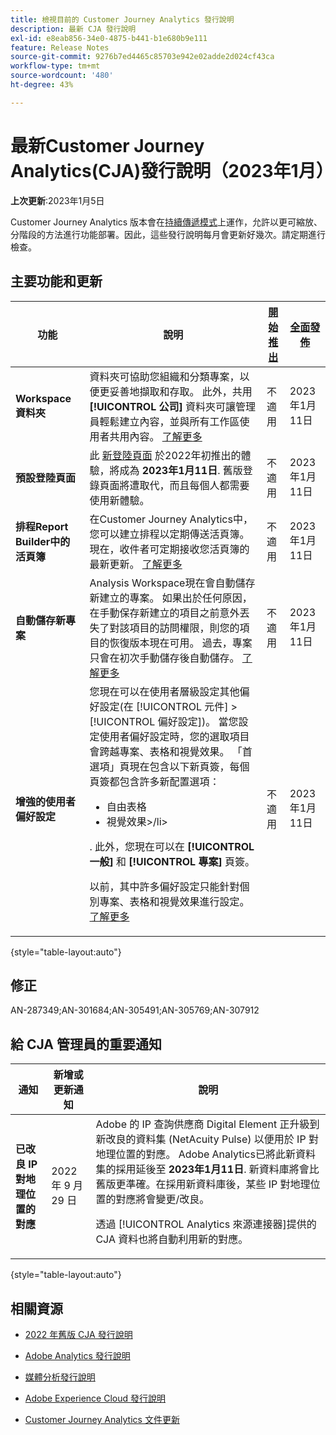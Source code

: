 ```yaml
---
title: 檢視目前的 Customer Journey Analytics 發行說明
description: 最新 CJA 發行說明
exl-id: e8eab856-34e0-4875-b441-b1e680b9e111
feature: Release Notes
source-git-commit: 9276b7ed4465c85703e942e02adde2d024cf43ca
workflow-type: tm+mt
source-wordcount: '480'
ht-degree: 43%

---
```


# 最新Customer Journey Analytics(CJA)發行說明（2023年1月）

**上次更新**:2023年1月5日

Customer Journey Analytics 版本會在[持續傳遞模式](releases.md)上運作，允許以更可縮放、分階段的方法進行功能部署。因此，這些發行說明每月會更新好幾次。請定期進行檢查。

## 主要功能和更新

| 功能 | 說明 | [開始推出](/help/release-notes/releases.md) | [全面發佈](/help/release-notes/releases.md) |
| ----------- | ---------- | ----- | --- |
| **Workspace 資料夾** | 資料夾可協助您組織和分類專案，以便更妥善地擷取和存取。 此外，共用 **[!UICONTROL 公司]** 資料夾可讓管理員輕鬆建立內容，並與所有工作區使用者共用內容。 [了解更多](https://experienceleague.adobe.com/docs/analytics/analyze/analysis-workspace/build-workspace-project/workspace-folders/about-folders.html) | 不適用 | 2023年1月11日 |
| **預設登陸頁面** | 此 [新登陸頁面](/help/getting-started/landing.md) 於2022年初推出的體驗，將成為 **2023年1月11日**. 舊版登錄頁面將遭取代，而且每個人都需要使用新體驗。 | 不適用 | 2023年1月11日 |
| **排程Report Builder中的活頁簿** | 在Customer Journey Analytics中，您可以建立排程以定期傳送活頁簿。 現在，收件者可定期接收您活頁簿的最新更新。 [了解更多](https://experienceleague.adobe.com/docs/analytics-platform/using/cja-reportbuilder/schedule-reportbuilder.html) | 不適用 | 2023年1月11日 |
| **自動儲存新專案** | Analysis Workspace現在會自動儲存新建立的專案。 如果出於任何原因，在手動保存新建立的項目之前意外丟失了對該項目的訪問權限，則您的項目的恢復版本現在可用。 過去，專案只會在初次手動儲存後自動儲存。 [了解更多](/help/analysis-workspace/build-workspace-project/save-projects.md) | 不適用 | 2023年1月11日 |
| **增強的使用者偏好設定** | 您現在可以在使用者層級設定其他偏好設定(在 [!UICONTROL 元件] > [!UICONTROL 偏好設定])。 當您設定使用者偏好設定時，您的選取項目會跨越專案、表格和視覺效果。 「首選項」頁現在包含以下新頁簽，每個頁簽都包含許多新配置選項：<ul><li>自由表格</li><li>視覺效果>/li></ul>. 此外，您現在可以在 **[!UICONTROL 一般]** 和 **[!UICONTROL 專案]** 頁簽。<p>以前，其中許多偏好設定只能針對個別專案、表格和視覺效果進行設定。 [了解更多](/help/analysis-workspace/user-preferences.md) | 不適用 | 2023年1月11日 |

{style=&quot;table-layout:auto&quot;}

## 修正

AN-287349;AN-301684;AN-305491;AN-305769;AN-307912

## 給 CJA 管理員的重要通知

| 通知 | 新增或更新通知 | 說明 |
| --- | --- | --- |
| **已改良 IP 對地理位置的對應** | 2022 年 9 月 29 日 | Adobe 的 IP 查詢供應商 Digital Element 正升級到新改良的資料集 (NetAcuity Pulse) 以便用於 IP 對地理位置的對應。 Adobe Analytics已將此新資料集的採用延後至 **2023年1月11日**. 新資料庫將會比舊版更準確。在採用新資料庫後，某些 IP 對地理位置的對應將會變更/改良。<p> 透過 [!UICONTROL Analytics 來源連接器]提供的 CJA 資料也將自動利用新的對應。 |

{style=&quot;table-layout:auto&quot;}


## 相關資源

* [2022 年舊版 CJA 發行說明](/help/release-notes/2022.md)

* [Adobe Analytics 發行說明](https://experienceleague.adobe.com/docs/analytics/release-notes/latest.html?lang=zh-Hant)

* [媒體分析發行說明](https://experienceleague.adobe.com/docs/media-analytics/using/additional-resources/release-notes.html?lang=zh-Hant)

* [Adobe Experience Cloud 發行說明](https://experienceleague.adobe.com/docs/release-notes/experience-cloud/current.html?lang=zh-Hant)

* [Customer Journey Analytics 文件更新](/help/release-notes/doc-changes.md)
